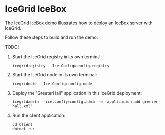 # IceGrid IceBox

The IceGrid IceBox demo illustrates how to deploy an IceBox server with IceGrid.

Follow these steps to build and run the demo:

TODO!

1. Start the IceGrid registry in its own terminal:

   ```shell
   icegridregistry --Ice.Config=config.registry
   ```

2. Start the IceGrid node in its own terminal:

   ```shell
   icegridnode --Ice.Config=config.node
   ```

3. Deploy the "GreeterHall" application in this IceGrid deployment:

   ```shell
   icegridadmin --Ice.Config=config.admin -e "application add greeter-hall.xml"
   ```

4. Run the client application:

   ```shell
   cd Client
   dotnet run
   ```
